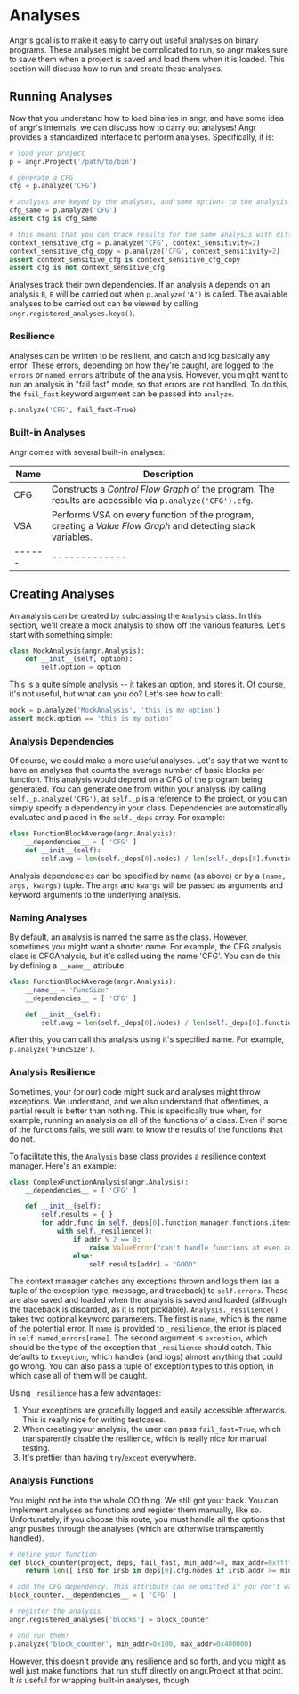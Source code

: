 # Analyses

Angr's goal is to make it easy to carry out useful analyses on binary programs.
These analyses might be complicated to run, so angr makes sure to save them when a project is saved and load them when it is loaded.
This section will discuss how to run and create these analyses.

## Running Analyses

Now that you understand how to load binaries in angr, and have some idea of angr's internals, we can discuss how to carry out analyses!
Angr provides a standardized interface to perform analyses. Specifically, it is:

```python
# load your project
p = angr.Project('/path/to/bin')

# generate a CFG
cfg = p.analyze('CFG')

# analyses are keyed by the analyses, and some options to the analysis
cfg_same = p.analyze('CFG')
assert cfg is cfg_same

# this means that you can track results for the same analysis with different options
context_sensitive_cfg = p.analyze('CFG', context_sensitivity=2)
context_sensitive_cfg_copy = p.analyze('CFG', context_sensitivity=2)
assert context_sensitive_cfg is context_sensitive_cfg_copy
assert cfg is not context_sensitive_cfg
```

Analyses track their own dependencies. If an analysis `A` depends on an analysis `B`, `B` will be carried out when `p.analyze('A')` is called.
The available analyses to be carried out can be viewed by calling `angr.registered_analyses.keys()`.

### Resilience

Analyses can be written to be resilient, and catch and log basically any error.
These errors, depending on how they're caught, are logged to the `errors` or `named_errors` attribute of the analysis.
However, you might want to run an analysis in "fail fast" mode, so that errors are not handled.
To do this, the `fail_fast` keyword argument can be passed into `analyze`.

```python
p.analyze('CFG', fail_fast=True)
```

### Built-in Analyses

Angr comes with several built-in analyses:

| Name | Description |
|------|-------------|
| CFG  | Constructs a *Control Flow Graph* of the program. The results are accessible via `p.analyze('CFG').cfg`. |
| VSA  | Performs VSA on every function of the program, creating a *Value Flow Graph* and detecting stack variables. |
|------|-------------|

## Creating Analyses

An analysis can be created by subclassing the `Analysis` class.
In this section, we'll create a mock analysis to show off the various features.
Let's start with something simple:

```python
class MockAnalysis(angr.Analysis):
	def __init__(self, option):
		self.option = option
```

This is a quite simple analysis -- it takes an option, and stores it.
Of course, it's not useful, but what can you do?
Let's see how to call:

```python
mock = p.analyze('MockAnalysis', 'this is my option')
assert mock.option == 'this is my option'
```

### Analysis Dependencies

Of course, we could make a more useful analyses.
Let's say that we want to have an analyses that counts the average number of basic blocks per function.
This analysis would depend on a CFG of the program being generated.
You can generate one from within your analysis (by calling `self._p.analyze('CFG')`, as `self._p` is a reference to the project, or you can simply specify a dependency in your class.
Dependencies are automatically evaluated and placed in the `self._deps` array.
For example:

```python
class FunctionBlockAverage(angr.Analysis):
	__dependencies__ = [ 'CFG' ]
	def __init__(self):
		self.avg = len(self._deps[0].nodes) / len(self._deps[0].function_manager.functions)
```

Analysis dependencies can be specified by name (as above) or by a `(name, args, kwargs)` tuple. The `args` and `kwargs` will be passed as arguments and keyword arguments to the underlying analysis.

### Naming Analyses

By default, an analysis is named the same as the class.
However, sometimes you might want a shorter name.
For example, the CFG analysis class is CFGAnalysis, but it's called using the name 'CFG'.
You can do this by defining a `__name__` attribute:

```python
class FunctionBlockAverage(angr.Analysis):
	__name__ = 'FuncSize'
	__dependencies__ = [ 'CFG' ]

	def __init__(self):
		self.avg = len(self._deps[0].nodes) / len(self._deps[0].function_manager.functions)
```

After this, you can call this analysis using it's specified name. For example, `p.analyze('FuncSize')`.

### Analysis Resilience

Sometimes, your (or our) code might suck and analyses might throw exceptions.
We understand, and we also understand that oftentimes, a partial result is better than nothing.
This is specifically true when, for example, running an analysis on all of the functions of a class.
Even if some of the functions fails, we still want to know the results of the functions that do not.

To facilitate this, the `Analysis` base class provides a resilience context manager.
Here's an example:

```python
class ComplexFunctionAnalysis(angr.Analysis):
	__dependencies__ = [ 'CFG' ]

	def __init__(self):
		self.results = { }
		for addr,func in self._deps[0].function_manager.functions.items():
			with self._resilience():
				if addr % 2 == 0:
					raise ValueError("can't handle functions at even addresses")
				else:
					self.results[addr] = "GOOD"
```

The context manager catches any exceptions thrown and logs them (as a tuple of the exception type, message, and traceback) to `self.errors`.
These are also saved and loaded when the analysis is saved and loaded (although the traceback is discarded, as it is not picklable).
`Analysis._resilience()` takes two optional keyword parameters.
The first is `name`, which is the name of the potential error.
If `name` is provided to `_resilience`, the error is placed in `self.named_errors[name]`.
The second argument is `exception`, which should be the type of the exception that `_resilience` should catch.
This defaults to `Exception`, which handles (and logs) almost anything that could go wrong.
You can also pass a tuple of exception types to this option, in which case all of them will be caught.

Using `_resilience` has a few advantages:

1. Your exceptions are gracefully logged and easily accessible afterwards. This is really nice for writing testcases.
2. When creating your analysis, the user can pass `fail_fast=True`, which transparently disable the resilience, which is really nice for manual testing.
3. It's prettier than having `try`/`except` everywhere.

### Analysis Functions

You might not be into the whole OO thing.
We still got your back.
You can implement analyses as functions and register them manually, like so.
Unfortunately, if you choose this route, you must handle all the options that angr pushes through the analyses (which are otherwise transparently handled).

```python
# define your function
def block_counter(project, deps, fail_fast, min_addr=0, max_addr=0xffffffff):
	return len([ irsb for irsb in deps[0].cfg.nodes if irsb.addr >= min_addr and irsb.addr < max_addr ])

# add the CFG dependency. This attribute can be omitted if you don't want dependencies handled.
block_counter.__dependencies__ = [ 'CFG' ]

# register the analysis
angr.registered_analyses['blocks'] = block_counter

# and run them!
p.analyze('block_counter', min_addr=0x100, max_addr=0x400000)
```

However, this doesn't provide any resilience and so forth, and you might as well just make functions that run stuff directly on angr.Project at that point.
It *is* useful for wrapping built-in analyses, though.
